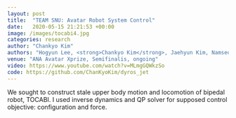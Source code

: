 ```yaml
---
layout: post
title:  "TEAM SNU: Avatar Robot System Control"
date:   2020-05-15 21:21:53 +00:00
image: /images/tocabi4.jpg
categories: research
author: "Chankyo Kim"
authors: "Hogyun Lee, <strong>Chankyo Kim</strong>, Jaehyun Kim, Namseoung Bum, Jaeheung Park"
venue: "ANA Avatar Xprize, Semifinalis, ongoing"
video: https://www.youtube.com/watch?v=MLmgGQWkzSo
code: https://github.com/ChanKyoKim/dyros_jet
---
```


We sought to construct stale upper body motion and locomotion of bipedal robot, TOCABI. I used inverse dynamics and QP solver for supposed control objective: configuration and force.
